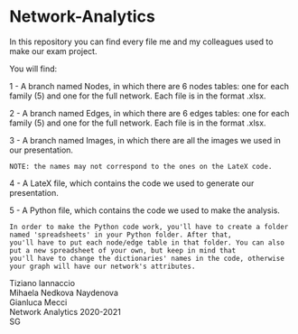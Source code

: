 # Network-Analytics
In this repository you can find every file me and my colleagues used to make our exam project.


You will find:

1 - A branch named Nodes, in which there are 6 nodes tables: one for each family (5) and one for the full network. Each file is in the format .xlsx. 

2 - A branch named Edges, in which there are 6 edges tables: one for each family (5) and one for the full network. Each file is in the format .xlsx.

3 - A branch named Images, in which there are all the images we used in our presentation.   
    
    NOTE: the names may not correspond to the ones on the LateX code.

4 - A LateX file, which contains the code we used to generate our presentation.

5 - A Python file, which contains the code we used to make the analysis.

    In order to make the Python code work, you'll have to create a folder named 'spreadsheets' in your Python folder. After that, 
    you'll have to put each node/edge table in that folder. You can also put a new spreadsheet of your own, but keep in mind that 
    you'll have to change the dictionaries' names in the code, otherwise your graph will have our network's attributes.



Tiziano Iannaccio  
Mihaela Nedkova Naydenova  
Gianluca Mecci  
Network Analytics 2020-2021  
SG
